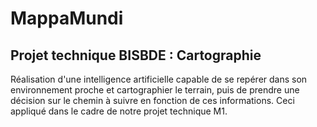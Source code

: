 MappaMundi
=

## Projet technique BISBDE : Cartographie

Réalisation d'une intelligence artificielle capable de se repérer dans son environnement proche et cartographier le terrain, 
puis de prendre une décision sur le chemin à suivre en fonction de ces informations. Ceci appliqué dans le cadre de notre projet technique M1.

